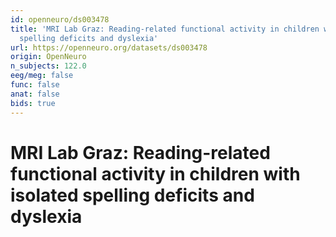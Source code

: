 ```yaml
---
id: openneuro/ds003478
title: 'MRI Lab Graz: Reading-related functional activity in children with isolated
  spelling deficits and dyslexia'
url: https://openneuro.org/datasets/ds003478
origin: OpenNeuro
n_subjects: 122.0
eeg/meg: false
func: false
anat: false
bids: true
---
```


# MRI Lab Graz: Reading-related functional activity in children with isolated spelling deficits and dyslexia
